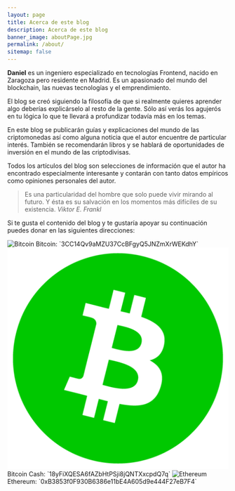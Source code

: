 ```yaml
---
layout: page
title: Acerca de este blog
description: Acerca de este blog
banner_image: aboutPage.jpg
permalink: /about/
sitemap: false
---
```


**Daniel** es un ingeniero especializado en tecnologías Frontend, nacido en Zaragoza pero residente en Madrid. Es un apasionado del mundo del blockchain, las nuevas tecnologías y el emprendimiento.

El blog se creó siguiendo la filosofía de que si realmente quieres aprender algo deberías explicárselo al resto de la gente. Sólo así verás los agujerós en tu lógica lo que te llevará a profundizar todavía más en los temas.

En este blog se publicarán guías y explicaciones del mundo de las criptomonedas así como alguna noticia que el autor encuentre de particular interés. También se recomendarán libros y se hablará de oportunidades de inversión en el mundo de las criptodivisas.

Todos los artículos del blog son selecciones de información que el autor ha encontrado especialmente interesante y contarán con tanto datos empíricos como opiniones personales del autor.

>Es una particularidad del hombre que solo puede vivir mirando al futuro. Y ésta es su salvación en los momentos más difíciles de su existencia. <cite>Viktor E. Frankl</cite>

Si te gusta el contenido del blog y te gustaría apoyar su continuación puedes donar en las siguientes direcciones:

<img src="https://files.coinmarketcap.com/static/img/coins/64x64/bitcoin.png" alt="Bitcoin" class="small-image" title="Bitcoin"/>
Bitcoin: `3CC14Qv9aMZU37CcBFgyQ5JNZmXrWEKdhY`

<img src="/images/bch.png" alt="Bitcoin Cash" class="small-image" title="Bitcoin Cash"/>
Bitcoin Cash: `18yFiXQESA6fAZbHtPSji8jQNTXxcpdQ7q`

<img src="https://files.coinmarketcap.com/static/img/coins/64x64/ethereum.png" alt="Ethereum" class="small-image" title="Ethereum"/>
Ethereum: `0xB3853f0F930B6386e11bE4A605d9e444F27eB7F4`